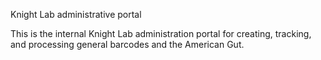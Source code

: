 Knight Lab administrative portal

This is the internal Knight Lab administration portal for creating, tracking, and processing general barcodes and the American Gut.